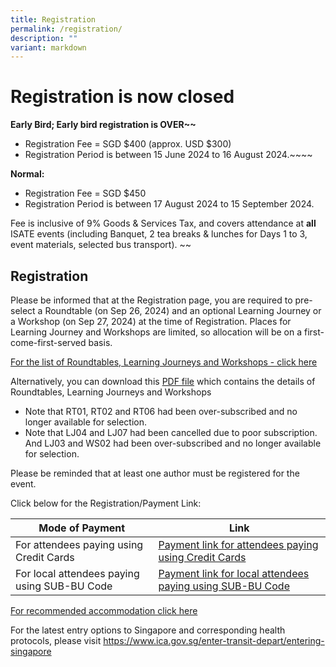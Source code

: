 ```yaml
---
title: Registration
permalink: /registration/
description: ""
variant: markdown
---
```

# Registration is now closed


**Early Bird; Early bird registration is OVER~~**
- Registration Fee = SGD $400 (approx. USD $300)
- Registration Period is between 15 June 2024 to 16 August 2024.~~~~

**Normal:**
- Registration Fee = SGD $450 
- Registration Period is between 17 August 2024 to 15 September 2024.

Fee is inclusive of 9% Goods &amp; Services Tax, and covers attendance at **all** ISATE events (including Banquet, 2 tea breaks &amp; lunches for Days 1 to 3, event materials, selected bus transport). 
~~
## Registration

Please be informed that at the Registration page, you are required to pre-select a Roundtable (on Sep 26, 2024) and an optional Learning Journey or a Workshop (on Sep 27, 2024) at the time of Registration. Places for Learning Journey and Workshops are limited, so allocation will be on a first-come-first-served basis.

<a target="_blank" href="/roundtables-learning-journeys-and-workshops/">For the list of Roundtables, Learning Journeys and Workshops - click here</a>

Alternatively, you can download this [PDF file](/files/ISATE_2024___Detailed_Info_for_LJ_WS__RT_for_Web_Use__updated_Sep_4__FINAL.pdf) which contains the details of Roundtables, Learning Journeys and Workshops


* Note that RT01, RT02 and RT06 had been over-subscribed and no longer available for selection. 
* Note that LJ04 and LJ07 had been cancelled due to poor subscription. And LJ03 and WS02 had been over-subscribed and no longer available for selection.


Please be reminded that at least one author must be registered for the event.

Click below for the Registration/Payment Link:

| Mode of Payment | Link |
| -------- | -------- |
| For attendees paying using Credit Cards     | <a target="_blank" href="https://gateway.flywire.com/v1/transfers?provider=LFQ&amp;payment_destination=sp-isate">Payment link for attendees paying using Credit Cards</a>     |
| For local attendees paying using SUB-BU Code     |  <a target="_blank" href="https://form.gov.sg/66504f74048abac4398e2d35">Payment link for local attendees paying using SUB-BU Code</a>     |

<a target="_blank" href="/accommodation/">For recommended accommodation click here</a>


For the latest entry options to Singapore and corresponding health protocols, please visit <a target="_blank" href="https://www.ica.gov.sg/enter-transit-depart/entering-singapore">https://www.ica.gov.sg/enter-transit-depart/entering-singapore</a>